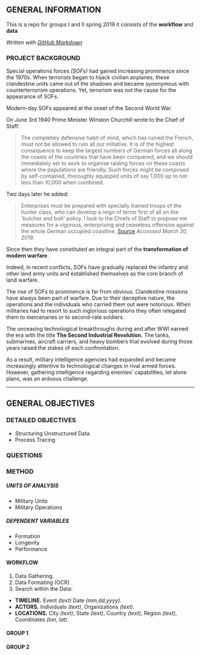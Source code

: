 ## GENERAL INFORMATION

This is a repo for groups I and II spring 2019 it consists of the **workflow** and **data** 

_Written with [GitHub Markdown](https://help.github.com/en/categories/writing-on-github)_

### PROJECT BACKGROUND

Special operations forces _(SOFs)_ had gained increasing prominence since the 1970s. When terrorists began to hijack civilian  airplanes, these clandestine units came out of the shadows and became synonymous with counterterrorism operations. Yet, terrorism was not the cause for the appearance of SOFs. 

Modern-day SOFs appeared at the onset of the Second World War. 

On June 3rd 1940 Prime Minister Winston Churchill wrote to the Chief of Staff:

> The completely defensive habit of mind, which has ruined the French, must not be allowed to ruin all our initiative. It is of the highest consequence to keep the largest numbers of German forces all along the coasts of the countries that have been conquered, and we should immediately set to work to organise raiding forces on these coasts where the populations are friendly. Such forces might be composed by self-contained, thoroughly equipped units of say 1,000 up to not less than 10,000 when combined.

Two days later he added:

> Enterprises must be prepared with specially trained troops of the hunter class, who can develop a reign of terror first of all on the 'butcher and bolt' policy. I look to the Chiefs of Staff to propose me measures for a vigorous, enterprising and ceaseless offensive against the whole German occupied coastline. [Source]( https://www.combinedops.com/No%201%20Commando.htm) _Accessed March 30, 2019._

Since then they have constituted an integral part of the **transformation of modern warfare**. 

Indeed, in recent conflicts, SOFs have gradually replaced the infantry and other land army units and established themselves as the core branch of land warfare.

The rise of SOFs to prominence is far from obvious. Clandestine missions have always been part of warfare. Due to their deceptive nature, the operations and the individuals who carried them out were notorious. When militaries had to resort to such inglorious operations they often relegated them to mercenaries or to second-rate soldiers. 

The unceasing technological breakthroughs during and after WWI earned the era with the title **The Second Industrial Revolution.** The tanks, submarines, aircraft carriers, and heavy bombers that evolved during those years raised the stakes of each confrontation. 

As a result, military intelligence agencies had expanded and became increasingly attentive to technological changes in rival armed forces. However, gathering intelligence regarding enemies’ capabilities, let alone plans, was an arduous challenge. 

----
## GENERAL OBJECTIVES

### DETAILED OBJECTIVES

- Structuring Unstructured Data. 
- Process Tracing

### QUESTIONS

### METHOD

##### UNITS OF ANALYSIS

- Military Units
- Military Operations

##### DEPENDENT VARIABLES

- Formation
- Longevity
- Performance

#### WORKFLOW
1. Data Gathering.
2. Data Formating (OCR).
3. Search within the Data:
- **TIMELINE.** Event _(text)_ Date _(mm,dd,yyyy)_.
- **ACTORS.** Individuals _(text)_, Organizations _(text)_.
- **LOCATIONS.** City _(text)_, State _(text)_, Country _(text)_, Region _(text)_, Coordinates _(lon, lat)_.

#### GROUP 1

#### GROUP 2
